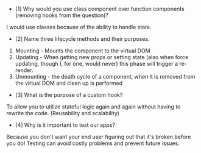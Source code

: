 - [1] Why would you use class component over function components (removing hooks from the question)?

 I would use classes because of the ability to handle state.

- [2] Name three lifecycle methods and their purposes.

1. Mounting - Mounts the component to the virtual DOM
2. Updating - When getting new props or setting state (also when force updating, though I, for one, would never) this phase will trigger a re-render.
3. Unmounting - the death cycle of a component, when it is removed from the virtual DOM and clean up is performed

- [3] What is the purpose of a custom hook?

To allow you to utilize stateful logic again and again without having to rewrite the code. (Reusability and scalability)

- [4] Why is it important to test our apps?

Because you don't want your end user figuring out that it's broken before you do! Testing can avoid costly problems and prevent future issues.